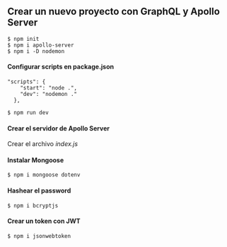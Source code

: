 ## Crear un nuevo proyecto con GraphQL y Apollo Server

```console
$ npm init
$ npm i apollo-server
$ npm i -D nodemon
```
#### Configurar scripts en package.json
```console
"scripts": {
    "start": "node .",
    "dev": "nodemon ."
  },

$ npm run dev
```
#### Crear el servidor de Apollo Server
Crear el archivo *index.js*


#### Instalar Mongoose
```console
$ npm i mongoose dotenv
```

#### Hashear el password
```console
$ npm i bcryptjs
```

#### Crear un token con JWT
```console
$ npm i jsonwebtoken
```